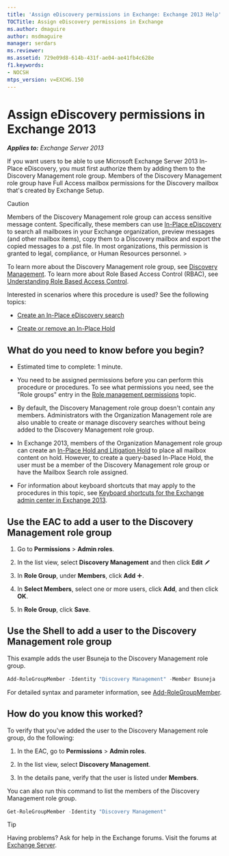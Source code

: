```yaml
---
title: 'Assign eDiscovery permissions in Exchange: Exchange 2013 Help'
TOCTitle: Assign eDiscovery permissions in Exchange
ms.author: dmaguire
author: msdmaguire
manager: serdars
ms.reviewer:
ms.assetid: 729e09d8-614b-431f-ae04-ae41fb4c628e
f1.keywords:
- NOCSH
mtps_version: v=EXCHG.150
---
```


# Assign eDiscovery permissions in Exchange 2013

_**Applies to:** Exchange Server 2013_

If you want users to be able to use Microsoft Exchange Server 2013 In-Place eDiscovery, you must first authorize them by adding them to the Discovery Management role group. Members of the Discovery Management role group have Full Access mailbox permissions for the Discovery mailbox that's created by Exchange Setup.

> [!CAUTION]
> Members of the Discovery Management role group can access sensitive message content. Specifically, these members can use [In-Place eDiscovery](in-place-ediscovery-exchange-2013-help.md) to search all mailboxes in your Exchange organization, preview messages (and other mailbox items), copy them to a Discovery mailbox and export the copied messages to a .pst file. In most organizations, this permission is granted to legal, compliance, or Human Resources personnel. >

To learn more about the Discovery Management role group, see [Discovery Management](discovery-management-exchange-2013-help.md). To learn more about Role Based Access Control (RBAC), see [Understanding Role Based Access Control](understanding-role-based-access-control-exchange-2013-help.md).

Interested in scenarios where this procedure is used? See the following topics:

- [Create an In-Place eDiscovery search](create-in-place-ediscovery-search-exchange-2013-help.md)

- [Create or remove an In-Place Hold](create-or-remove-in-place-holds-exchange-2013-help.md)

## What do you need to know before you begin?

- Estimated time to complete: 1 minute.

- You need to be assigned permissions before you can perform this procedure or procedures. To see what permissions you need, see the "Role groups" entry in the [Role management permissions](role-management-permissions-exchange-2013-help.md) topic.

- By default, the Discovery Management role group doesn't contain any members. Administrators with the Organization Management role are also unable to create or manage discovery searches without being added to the Discovery Management role group.

- In Exchange 2013, members of the Organization Management role group can create an [In-Place Hold and Litigation Hold](in-place-and-litigation-holds-exchange-2013-help.md) to place all mailbox content on hold. However, to create a query-based In-Place Hold, the user must be a member of the Discovery Management role group or have the Mailbox Search role assigned.

- For information about keyboard shortcuts that may apply to the procedures in this topic, see [Keyboard shortcuts for the Exchange admin center in Exchange 2013](keyboard-shortcuts-in-the-exchange-admin-center-2013-help.md).

## Use the EAC to add a user to the Discovery Management role group

1. Go to **Permissions** \> **Admin roles**.

2. In the list view, select **Discovery Management** and then click **Edit** ![Edit icon](images/ITPro_EAC_EditIcon.gif)

3. In **Role Group**, under **Members**, click **Add** ![Add Icon](images/ITPro_EAC_AddIcon.gif).

4. In **Select Members**, select one or more users, click **Add**, and then click **OK**.

5. In **Role Group**, click **Save**.

## Use the Shell to add a user to the Discovery Management role group

This example adds the user Bsuneja to the Discovery Management role group.

```powershell
Add-RoleGroupMember -Identity "Discovery Management" -Member Bsuneja
```

For detailed syntax and parameter information, see [Add-RoleGroupMember](https://docs.microsoft.com/powershell/module/exchange/Add-RoleGroupMember).

## How do you know this worked?

To verify that you've added the user to the Discovery Management role group, do the following:

1. In the EAC, go to **Permissions** \> **Admin roles**.

2. In the list view, select **Discovery Management**.

3. In the details pane, verify that the user is listed under **Members**.

You can also run this command to list the members of the Discovery Management role group.

```powershell
Get-RoleGroupMember -Identity "Discovery Management"
```

> [!TIP]
> Having problems? Ask for help in the Exchange forums. Visit the forums at [Exchange Server](https://go.microsoft.com/fwlink/p/?linkId=60612).
